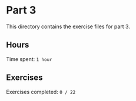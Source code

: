 # Part 3

This directory contains the exercise files for part 3.

## Hours

Time spent: `1 hour`

## Exercises

Exercises completed: `0 / 22`
